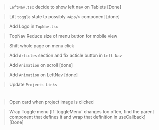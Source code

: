 > `LeftNav.tsx` decide to show left nav on Tablets [Done]

> Lift `toggle` state to possibly `<App/>` component [done]

> Add Logo in `TopNav.tsx`

> TopNav Reduce size of menu button for mobile view

> Shift whole page on menu click

> Add `Articles` section and fix acticle button in `Left Nav`

> Add `Animation` on scroll [done]

> Add `Animation` on LeftNav [done]

> Update `Projects Links`

#

> Open card when project image is clicked

> Wrap Toggle menu [If 'toggleMenu' changes too often, find the parent component that defines it and wrap that definition in useCallback] [Done]
